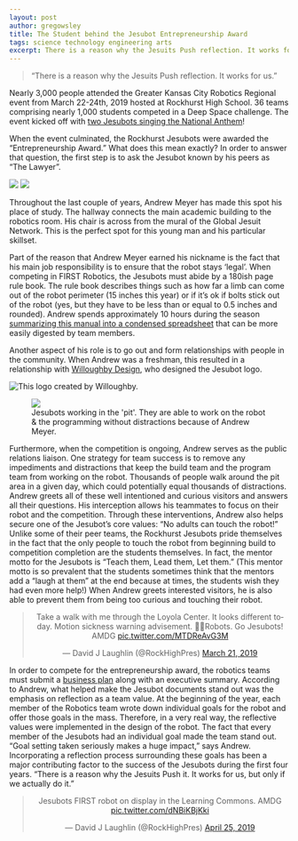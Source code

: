 ```yaml
---
layout: post
author: gregowsley
title: The Student behind the Jesubot Entrepreneurship Award
tags: science technology engineering arts 
excerpt: There is a reason why the Jesuits Push reflection. It works for us.
---
```


<blockquote>“There is a reason why the Jesuits Push reflection. It works for us.”</blockquote>

Nearly 3,000 people attended the Greater Kansas City Robotics Regional event from March 22-24th, 2019 hosted at Rockhurst High School. 36 teams comprising nearly 1,000 students competed in a Deep Space challenge. The event kicked off with [two Jesubots singing the National Anthem](https://www.youtube.com/watch?v=7-WL1TO-V6M&feature=youtu.be)!

When the event culminated, the Rockhurst Jesubots were awarded the “Entrepreneurship Award.” What does this mean exactly? In order to answer that question, the first step is to ask the Jesubot known by his peers as “The Lawyer”.

<div class="flex-wrapper">
    <img src="{{ site.baseurl }}/img/AndrewMeyer1.jpg">
    <img src="{{ site.baseurl }}/img/AndrewMeyer3.jpg">
</div>
<p class="caption">Throughout the last couple of years, Andrew Meyer has made this spot his place of study. The hallway connects the main academic building to the robotics room. His chair is across from the mural of the Global Jesuit Network. This is the perfect spot for this young man and his particular skillset.</p>

Part of the reason that Andrew Meyer earned his nickname is the fact that his main job responsibility is to ensure that the robot stays ‘legal’. When competing in FIRST Robotics, the Jesubots must abide by a 180ish page rule book. The rule book describes things such as how far a limb can come out of the robot perimeter (15 inches this year) or if it’s ok if bolts stick out of the robot (yes, but they have to be less than or equal to 0.5 inches and rounded).  Andrew spends approximately 10 hours during the season [summarizing this manual into a condensed spreadsheet](https://docs.google.com/spreadsheets/d/1GMIPKBeCooTrfqgG6DY16Hd3iF5IsFrkJnwX8mAR60w/edit?usp=sharing) that can be more easily digested by team members. 

Another aspect of his role is to go out and form relationships with people in the community. When Andrew was a freshman, this resulted in a relationship with [Willoughby Design](https://willoughbydesign.com/), who designed the Jesubot logo.

<div class="center">
  <img alt="This logo created by Willoughby." src="{{ site.baseurl }}/img/Jesubots logo from willoughby.jpg">
</div>

<div class="flex-wrapper">
  <figure>
    <img src="{{ site.baseurl }}/img/JesubotsWorkinginthepit.JPG">
    <figcaption>Jesubots working in the 'pit'. They are able to work on the robot & the programming without distractions because of Andrew Meyer.</figcaption>
  </figure>
</div>

Furthermore, when the competition is ongoing, Andrew serves as the public relations liaison. One strategy for team success is to remove any impediments and distractions that keep the build team and the program team from working on the robot. Thousands of people walk around the pit area in a given day, which could potentially equal thousands of distractions. Andrew greets all of these well intentioned and curious visitors and answers all their questions. His interception allows his teammates to focus on their robot and the competition. Through these interventions, Andrew also helps secure one of the Jesubot’s core values: “No adults can touch the robot!” Unlike some of their peer teams, the Rockhurst Jesubots pride themselves in the fact that the only people to touch the robot from beginning build to competition completion are the students themselves. In fact, the mentor motto for the Jesubots is “Teach them, Lead them, Let them.” (This mentor motto is so prevalent that the students sometimes think that the mentors add a “laugh at them” at the end because at times, the students wish they had even more help!) When Andrew greets interested visitors, he is also able to prevent them from being too curious and touching their robot. 

<center><blockquote class="twitter-tweet" data-lang="en"><p lang="en" dir="ltr">Take a walk with me through the Loyola Center. It looks different today.  Motion sickness warning advisement. 🤢🤢Robots. Go Jesubots!  AMDG <a href="https://t.co/MTDReAvG3M">pic.twitter.com/MTDReAvG3M</a></p>&mdash; David J Laughlin (@RockHighPres) <a href="https://twitter.com/RockHighPres/status/1108787734213287936?ref_src=twsrc%5Etfw">March 21, 2019</a></blockquote>
<script async src="https://platform.twitter.com/widgets.js" charset="utf-8"></script>
</center>

In order to compete for the entrepreneurship award, the robotics teams must submit a [business plan](https://drive.google.com/file/d/1bkOpPfQiGY1asOXqZytV_YwS904eN0lR/view?usp=sharing) along with an executive summary. According to Andrew, what helped make the Jesubot documents stand out was the emphasis on reflection as a team value. At the beginning of the year, each member of the Robotics team wrote down individual goals for the robot and offer those goals in the mass. Therefore, in a very real way, the reflective values were implemented in the design of the robot. The fact that every member of the Jesubots had an individual goal made the team stand out. “Goal setting taken seriously makes a huge impact,” says Andrew. Incorporating a reflection process surrounding these goals has been a major contributing factor to the success of the Jesubots during the first four years. “There is a reason why the Jesuits Push it. It works for us, but only if we actually do it.”

<center>
<blockquote class="twitter-tweet" data-lang="en"><p lang="en" dir="ltr">Jesubots FIRST robot on display in the Learning Commons. AMDG <a href="https://t.co/dNBiKBjKki">pic.twitter.com/dNBiKBjKki</a></p>&mdash; David J Laughlin (@RockHighPres) <a href="https://twitter.com/RockHighPres/status/1121516506536390656?ref_src=twsrc%5Etfw">April 25, 2019</a></blockquote>
<script async src="https://platform.twitter.com/widgets.js" charset="utf-8"></script>
</center>

